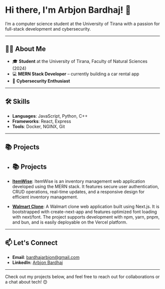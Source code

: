 # Hi there, I'm Arbjon Bardhaj! 👋

I’m a computer science student at the University of Tirana with a passion for full-stack development and cybersecurity.

---

## 👨‍💻 About Me

- 🎓 **Student** at the University of Tirana, Faculty of Natural Sciences (2024)
- 💻 **MERN Stack Developer** – currently building a car rental app
- 🔐 **Cybersecurity Enthusiast**

---

## 🛠️ Skills

- **Languages**: JavaScript, Python, C++
- **Frameworks**: React, Express
- **Tools**: Docker, NGINX, Git

---

## 📚 Projects

- ## 📚 Projects

- **[ItemWise](https://github.com/ArbjonBardhaj/itemWise)**:  ItemWise is an inventory management web application developed using the MERN stack. It features secure user authentication, CRUD operations, real-time updates, and a responsive design for efficient inventory management.

- **[Walmart Clone](https://github.com/ArbjonBardhaj/walmart-clone.git)**: A Walmart clone web application built using Next.js. It is bootstrapped with create-next-app and features optimized font loading with next/font. The project supports development with npm, yarn, pnpm, and bun, and is easily deployable on the Vercel platform.
---

## 📫 Let's Connect

- **Email**: [bardhajarbion@gmail.com](mailto:bardhajarbion@gmail.com)
- **LinkedIn**: [Arbjon Bardhaj](https://www.linkedin.com/in/arbjon-bardhaj-bab227332)

---

Check out my projects below, and feel free to reach out for collaborations or a chat about tech! 😊
